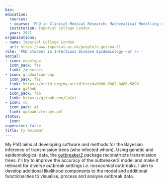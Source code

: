 ```yaml
---
bio:
education:
  courses:
  - course: 'PhD in Clinical Medical Research: Mathematical Modelling of Infectious Diseases' 
  institution: Imperial College London
  year: 2021
organizations:
- name: Imperial College London
  url: https://www.imperial.ac.uk/people/c.geismar21
role: 'PhD student in Infectious Disease Epidemiology <br /> '
social:
- icon: envelope
  icon_pack: fas
  link: /#contact
- icon: graduation-cap
  icon_pack: fas
  link: https://orcid.org/my-orcid?orcid=0000-0002-8486-5890
- icon: github
  icon_pack: fab
  link: https://github.com/CyGei
- icon: cv
  icon_pack: ai
  link: uploads/resume.pdf
status:
  icon: 
superuser: false
title: Cy Geismar
---
```


My PhD aims at developing software and methods for the Bayesian inference of transmission trees (who infected whom). Using genetic and epidemiological data, the [outbreaker2](http://www.repidemicsconsortium.org/outbreaker2/) package reconstructs transmission trees. I'll try to improve the accuracy of the outbreaker2 model and make it relevant for diverse outbreak settings *i.e.* nosocomial outbreaks. I aim to develop additional likelihood components to the model and additional functionalities to visualise, process and analyse outbreak data.
